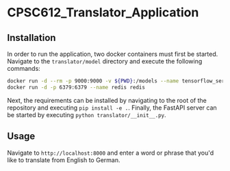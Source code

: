 # CPSC612_Translator_Application

## Installation
In order to run the application, two docker containers must first be started. Navigate to the `translator/model` 
directory and execute the following commands:
````bash
docker run -d --rm -p 9000:9000 -v ${PWD}:/models --name tensorflow_serving --entrypoint tensorflow_model_server tensorflow/serving:2.3.0 --enable_batching=true --batching_parameters_file=/models/batching_parameters.txt --port=9000 --model_base_path=/models/ende --model_name=ende
docker run -d -p 6379:6379 --name redis redis
````

Next, the requirements can be installed by navigating to the root of the repository and executing `pip install -e .`.
Finally, the FastAPI server can be started by executing `python translator/__init__.py`.

## Usage
Navigate to `http://localhost:8000` and enter a word or phrase that you'd like to translate from English to German.